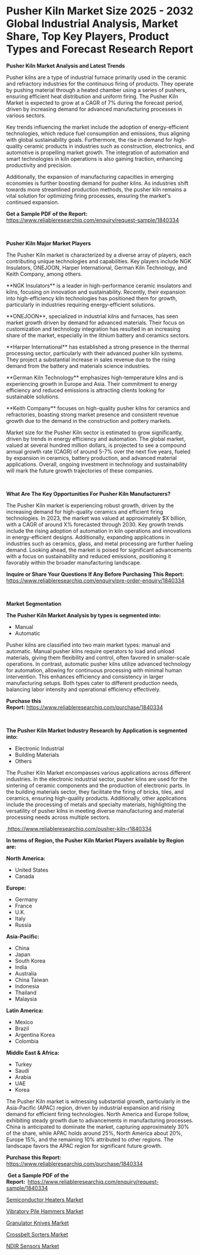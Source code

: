 <p><h1>Pusher Kiln Market Size 2025 - 2032 Global Industrial Analysis, Market Share, Top Key Players, Product Types and Forecast Research Report</h1></p><p><strong>Pusher Kiln Market Analysis and Latest Trends</strong></p>
<p><p>Pusher kilns are a type of industrial furnace primarily used in the ceramic and refractory industries for the continuous firing of products. They operate by pushing material through a heated chamber using a series of pushers, ensuring efficient heat distribution and uniform firing. The Pusher Kiln Market is expected to grow at a CAGR of 7% during the forecast period, driven by increasing demand for advanced manufacturing processes in various sectors.</p><p>Key trends influencing the market include the adoption of energy-efficient technologies, which reduce fuel consumption and emissions, thus aligning with global sustainability goals. Furthermore, the rise in demand for high-quality ceramic products in industries such as construction, electronics, and automotive is propelling market growth. The integration of automation and smart technologies in kiln operations is also gaining traction, enhancing productivity and precision.</p><p>Additionally, the expansion of manufacturing capacities in emerging economies is further boosting demand for pusher kilns. As industries shift towards more streamlined production methods, the pusher kiln remains a vital solution for optimizing firing processes, ensuring the market's continued expansion.</p></p>
<p><strong>Get a Sample PDF of the Report:&nbsp;</strong> <a href="https://www.reliableresearchiq.com/enquiry/request-sample/1840334?utm_campaign=1123&utm_medium=2&utm_source=Github&utm_content=ia&utm_term=11042025&utm_id=pusher-kiln">https://www.reliableresearchiq.com/enquiry/request-sample/1840334</a></p>
<p>&nbsp;</p>
<p><strong>Pusher Kiln Major Market Players</strong></p>
<p><p>The Pusher Kiln market is characterized by a diverse array of players, each contributing unique technologies and capabilities. Key players include NGK Insulators, ONEJOON, Harper International, German Kiln Technology, and Keith Company, among others.</p><p>**NGK Insulators** is a leader in high-performance ceramic insulators and kilns, focusing on innovation and sustainability. Recently, their expansion into high-efficiency kiln technologies has positioned them for growth, particularly in industries requiring energy-efficient solutions.</p><p>**ONEJOON**, specialized in industrial kilns and furnaces, has seen market growth driven by demand for advanced materials. Their focus on customization and technology integration has resulted in an increasing share of the market, especially in the lithium battery and ceramics sectors.</p><p>**Harper International** has established a strong presence in the thermal processing sector, particularly with their advanced pusher kiln systems. They project a substantial increase in sales revenue due to the rising demand from the battery and materials science industries.</p><p>**German Kiln Technology** emphasizes high-temperature kilns and is experiencing growth in Europe and Asia. Their commitment to energy efficiency and reduced emissions is attracting clients looking for sustainable solutions.</p><p>**Keith Company** focuses on high-quality pusher kilns for ceramics and refractories, boasting strong market presence and consistent revenue growth due to the demand in the construction and pottery markets.</p><p>Market size for the Pusher Kiln sector is estimated to grow significantly, driven by trends in energy efficiency and automation. The global market, valued at several hundred million dollars, is projected to see a compound annual growth rate (CAGR) of around 5-7% over the next five years, fueled by expansion in ceramics, battery production, and advanced material applications. Overall, ongoing investment in technology and sustainability will mark the future growth trajectories of these companies.</p></p>
<p>&nbsp;</p>
<p><strong>What Are The Key Opportunities For Pusher Kiln Manufacturers?</strong></p>
<p><p>The Pusher Kiln market is experiencing robust growth, driven by the increasing demand for high-quality ceramics and efficient firing technologies. In 2023, the market was valued at approximately $X billion, with a CAGR of around X% forecasted through 2030. Key growth trends include the rising adoption of automation in kiln operations and innovations in energy-efficient designs. Additionally, expanding applications in industries such as ceramics, glass, and metal processing are further fueling demand. Looking ahead, the market is poised for significant advancements with a focus on sustainability and reduced emissions, positioning it favorably within the broader manufacturing landscape.</p></p>
<p><strong>Inquire or Share Your Questions If Any Before Purchasing This Report:</strong> <a href="https://www.reliableresearchiq.com/enquiry/pre-order-enquiry/1840334?utm_campaign=1123&utm_medium=2&utm_source=Github&utm_content=ia&utm_term=11042025&utm_id=pusher-kiln">https://www.reliableresearchiq.com/enquiry/pre-order-enquiry/1840334</a></p>
<p>&nbsp;</p>
<p><strong>Market Segmentation</strong></p>
<p><strong>The Pusher Kiln Market Analysis by types is segmented into:</strong></p>
<p><ul><li>Manual</li><li>Automatic</li></ul></p>
<p><p>Pusher kilns are classified into two main market types: manual and automatic. Manual pusher kilns require operators to load and unload materials, giving them flexibility and control, often favored in smaller-scale operations. In contrast, automatic pusher kilns utilize advanced technology for automation, allowing for continuous processing with minimal human intervention. This enhances efficiency and consistency in larger manufacturing setups. Both types cater to different production needs, balancing labor intensity and operational efficiency effectively.</p></p>
<p><strong>Purchase this Report:&nbsp;</strong><a href="https://www.reliableresearchiq.com/purchase/1840334?utm_campaign=1123&utm_medium=2&utm_source=Github&utm_content=ia&utm_term=11042025&utm_id=pusher-kiln">https://www.reliableresearchiq.com/purchase/1840334</a></p>
<p>&nbsp;</p>
<p><strong>The Pusher Kiln Market Industry Research by Application is segmented into:</strong></p>
<p><ul><li>Electronic Industrial</li><li>Building Materials</li><li>Others</li></ul></p>
<p><p>The Pusher Kiln Market encompasses various applications across different industries. In the electronic industrial sector, pusher kilns are used for the sintering of ceramic components and the production of electronic parts. In the building materials sector, they facilitate the firing of bricks, tiles, and ceramics, ensuring high-quality products. Additionally, other applications include the processing of metals and specialty materials, highlighting the versatility of pusher kilns in meeting diverse manufacturing and material processing needs across multiple sectors.</p></p>
<p><a href="https://www.reliableresearchiq.com/pusher-kiln-r1840334?utm_campaign=1123&utm_medium=2&utm_source=Github&utm_content=ia&utm_term=11042025&utm_id=pusher-kiln">&nbsp;https://www.reliableresearchiq.com/pusher-kiln-r1840334</a></p>
<p><strong>In terms of Region, the Pusher Kiln Market Players available by Region are:</strong></p>
<p>
    <p> <strong> North America: </strong>
        <ul>
            <li>United States</li>
            <li>Canada</li>
        </ul>
        </p> 
    <p> <strong> Europe: </strong>
        <ul>
            <li>Germany</li>
            <li>France</li>
            <li>U.K.</li>
            <li>Italy</li>
            <li>Russia</li>
        </ul>
        </p> 
    <p> <strong> Asia-Pacific: </strong>
        <ul>
            <li>China</li>
            <li>Japan</li>
            <li>South Korea</li>
            <li>India</li>
            <li>Australia</li>
            <li>China Taiwan</li>
            <li>Indonesia</li>
            <li>Thailand</li>
            <li>Malaysia</li>
        </ul>
        </p> 
    <p> <strong> Latin America: </strong>
        <ul>
            <li>Mexico</li>
            <li>Brazil</li>
            <li>Argentina Korea</li>
            <li>Colombia</li>
        </ul>
        </p> 
    <p> <strong> Middle East & Africa: </strong>
        <ul>
            <li>Turkey</li>
            <li>Saudi</li>
            <li>Arabia</li>
            <li>UAE</li>
            <li>Korea</li>
        </ul>
    </p>
    </p>
<p><p>The Pusher Kiln market is witnessing substantial growth, particularly in the Asia-Pacific (APAC) region, driven by industrial expansion and rising demand for efficient firing technologies. North America and Europe follow, exhibiting steady growth due to advancements in manufacturing processes. China is anticipated to dominate the market, capturing approximately 30% of the share, while APAC holds around 25%, North America about 20%, Europe 15%, and the remaining 10% attributed to other regions. The landscape favors the APAC region for significant future growth.</p></p>
<p><strong>Purchase this Report: </strong><a href="https://www.reliableresearchiq.com/purchase/1840334?utm_campaign=1123&utm_medium=2&utm_source=Github&utm_content=ia&utm_term=11042025&utm_id=pusher-kiln">https://www.reliableresearchiq.com/purchase/1840334</a></p>
<p>&nbsp;<strong>Get a Sample PDF of the Report:&nbsp;&nbsp;</strong><a href="https://www.reliableresearchiq.com/enquiry/request-sample/1840334?utm_campaign=1123&utm_medium=2&utm_source=Github&utm_content=ia&utm_term=11042025&utm_id=pusher-kiln">https://www.reliableresearchiq.com/enquiry/request-sample/1840334</a></p>
<p><strong></strong></p>
<p><p><a href="https://github.com/swaftaenglem/Market-Research-Report-List-1/blob/main/semiconductor-heaters-market.md?utm_campaign=1123&utm_medium=2&utm_source=Github&utm_content=ia&utm_term=11042025&utm_id=pusher-kiln">Semiconductor Heaters Market</a></p><p><a href="https://github.com/amagloeaad54/Market-Research-Report-List-1/blob/main/vibratory-pile-hammers-market.md?utm_campaign=1123&utm_medium=2&utm_source=Github&utm_content=ia&utm_term=11042025&utm_id=pusher-kiln">Vibratory Pile Hammers Market</a></p><p><a href="https://github.com/gassmkalay/Market-Research-Report-List-1/blob/main/granulator-knives-market.md?utm_campaign=1123&utm_medium=2&utm_source=Github&utm_content=ia&utm_term=11042025&utm_id=pusher-kiln">Granulator Knives Market</a></p><p><a href="https://github.com/blauetrelawz/Market-Research-Report-List-1/blob/main/crossbelt-sorters-market.md?utm_campaign=1123&utm_medium=2&utm_source=Github&utm_content=ia&utm_term=11042025&utm_id=pusher-kiln">Crossbelt Sorters Market</a></p><p><a href="https://github.com/porstgowinjq/Market-Research-Report-List-1/blob/main/ndir-sensors-market.md?utm_campaign=1123&utm_medium=2&utm_source=Github&utm_content=ia&utm_term=11042025&utm_id=pusher-kiln">NDIR Sensors Market</a></p></p>